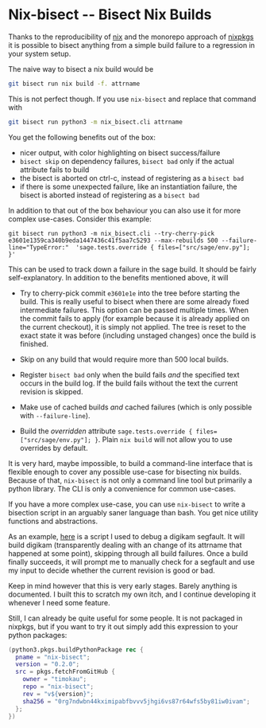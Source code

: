 # Nix-bisect -- Bisect Nix Builds

Thanks to the reproducibility of [nix](https://nixos.org/nix/) and the monorepo approach of [nixpkgs](https://github.com/NixOS/nixpkgs) it is possible to bisect anything from a simple build failure to a regression in your system setup.

The naive way to bisect a nix build would be

```bash
git bisect run nix build -f. attrname
```

This is not perfect though. If you use `nix-bisect` and replace that command with

```bash
git bisect run python3 -m nix_bisect.cli attrname
```

You get the following benefits out of the box:

- nicer output, with color highlighting on bisect success/failure
- `bisect skip` on dependency failures, `bisect bad` only if the actual attribute fails to build
- the bisect is aborted on ctrl-c, instead of registering as a `bisect bad`
- if there is some unexpected failure, like an instantiation failure, the bisect is aborted instead of registering as a `bisect bad`

In addition to that out of the box behaviour you can also use it for more complex use-cases. Consider this example:


```
git bisect run python3 -m nix_bisect.cli --try-cherry-pick e3601e1359ca340b9eda1447436c41f5aa7c5293 --max-rebuilds 500 --failure-line="TypeError:"  'sage.tests.override { files=["src/sage/env.py"]; }'
```

This can be used to track down a failure in the sage build. It should be fairly self-explanatory. In addition to the benefits mentioned above, it will

- Try to cherry-pick commit `e3601e1e` into the tree before starting the build. This is really useful to bisect when there are some already fixed intermediate failures. This option can be passed multiple times. When the commit fails to apply (for example because it is already applied on the current checkout), it is simply not applied. The tree is reset to the exact state it was before (including unstaged changes) once the build is finished.
  
- Skip on any build that would require more than 500 local builds.

- Register `bisect bad` only when the build fails *and* the specified text occurs in the build log. If the build fails without the text the current revision is skipped.

- Make use of cached builds *and* cached failures (which is only possible with `--failure-line`).

- Build the *overridden* attribute `sage.tests.override { files=["src/sage/env.py"]; }`. Plain `nix build` will not allow you to use overrides by default.

It is very hard, maybe impossible, to build a command-line interface that is flexible enough to cover any possible use-case for bisecting nix builds. Because of that, `nix-bisect` is not only a command line tool but primarily a python library. The CLI is only a convenience for common use-cases.

If you have a more complex use-case, you can use `nix-bisect` to write a bisection script in an arguably saner language than bash. You get nice utility functions and abstractions.

As an example, [here](https://github.com/timokau/nix-bisect/blob/712adc0cd3c34bd45c22c03c06d58e83d58da1c3/doc/examples/digikam.py) is a script I used to debug a digikam segfault. It will build digikam (transparently dealing with an change of its attrname that happened at some point), skipping through all build failures. Once a build finally succeeds, it will prompt me to manually check for a segfault and use my input to decide whether the current revision is good or bad.

Keep in mind however that this is very early stages. Barely anything is documented. I built this to scratch my own itch, and I continue developing it whenever I need some feature.

Still, I can already be quite useful for some people. It is not packaged in nixpkgs, but if you want to try it out simply add this expression to your python packages:

```nix
(python3.pkgs.buildPythonPackage rec {
  pname = "nix-bisect";
  version = "0.2.0";
  src = pkgs.fetchFromGitHub {
    owner = "timokau";
    repo = "nix-bisect";
    rev = "v${version}";
    sha256 = "0rg7ndwbn44kximipabfbvvv5jhgi6vs87r64wfs5by81iw0ivam";
  };
})
```
